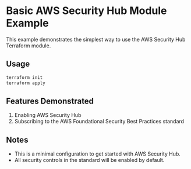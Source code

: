 # Basic AWS Security Hub Module Example

This example demonstrates the simplest way to use the AWS Security Hub Terraform module.

## Usage

```bash
terraform init
terraform apply
```

## Features Demonstrated

1. Enabling AWS Security Hub
2. Subscribing to the AWS Foundational Security Best Practices standard

## Notes

- This is a minimal configuration to get started with AWS Security Hub.
- All security controls in the standard will be enabled by default.
